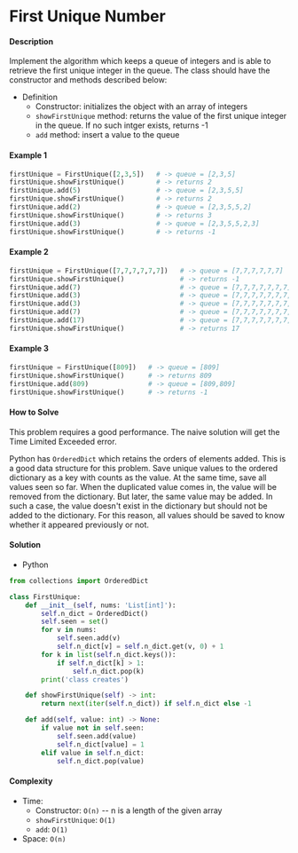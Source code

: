 # First Unique Number

#### Description

Implement the algorithm which keeps a queue of integers and is able to retrieve the first unique integer in the queue. The class should have the constructor and methods described below:

- Definition
    - Constructor: initializes the object with an array of integers
    - `showFirstUnique` method: returns the value of the first unique integer in the queue. If no such intger exists, returns -1
    - `add` method: insert a value to the queue

#### Example 1

```python
firstUnique = FirstUnique([2,3,5])   # -> queue = [2,3,5]
firstUnique.showFirstUnique()        # -> returns 2
firstUnique.add(5)                   # -> queue = [2,3,5,5]
firstUnique.showFirstUnique()        # -> returns 2
firstUnique.add(2)                   # -> queue = [2,3,5,5,2]
firstUnique.showFirstUnique()        # -> returns 3
firstUnique.add(3)                   # -> queue = [2,3,5,5,2,3]
firstUnique.showFirstUnique()        # -> returns -1
```

#### Example 2

```python
firstUnique = FirstUnique([7,7,7,7,7,7])   # -> queue = [7,7,7,7,7,7]
firstUnique.showFirstUnique()              # -> returns -1
firstUnique.add(7)                         # -> queue = [7,7,7,7,7,7,7]
firstUnique.add(3)                         # -> queue = [7,7,7,7,7,7,7,3]
firstUnique.add(3)                         # -> queue = [7,7,7,7,7,7,7,3,3]
firstUnique.add(7)                         # -> queue = [7,7,7,7,7,7,7,3,3,7]
firstUnique.add(17)                        # -> queue = [7,7,7,7,7,7,7,3,3,7,17]
firstUnique.showFirstUnique()              # -> returns 17
```

#### Example 3

```python
firstUnique = FirstUnique([809])   # -> queue = [809]
firstUnique.showFirstUnique()      # -> returns 809
firstUnique.add(809)               # -> queue = [809,809]
firstUnique.showFirstUnique()      # -> returns -1
```

#### How to Solve

This problem requires a good performance. The naive solution will get the Time Limited Exceeded error.

Python has `OrderedDict` which retains the orders of elements added. This is a good data structure for this problem. Save unique values to the ordered dictionary as a key with counts as the value. At the same time, save all values seen so far. When the duplicated value comes in, the value will be removed from the dictionary. But later, the same value may be added. In such a case, the value doesn't exist in the dictionary but should not be added to the dictionary. For this reason, all values should be saved to know whether it appeared previously or not. 

#### Solution
- Python

```python
from collections import OrderedDict

class FirstUnique:
    def __init__(self, nums: 'List[int]'):
        self.n_dict = OrderedDict()
        self.seen = set()
        for v in nums:
            self.seen.add(v)
            self.n_dict[v] = self.n_dict.get(v, 0) + 1
        for k in list(self.n_dict.keys()):
            if self.n_dict[k] > 1:
                self.n_dict.pop(k)
        print('class creates')

    def showFirstUnique(self) -> int:
        return next(iter(self.n_dict)) if self.n_dict else -1

    def add(self, value: int) -> None:
        if value not in self.seen:
            self.seen.add(value)
            self.n_dict[value] = 1
        elif value in self.n_dict:
            self.n_dict.pop(value)
```

#### Complexity
- Time:
    - Constructor: `O(n)` -- n is a length of the given array
    - `showFirstUnique`: `O(1)`
    - `add`: `O(1)`
- Space: `O(n)`
